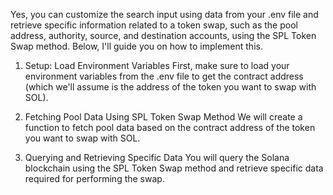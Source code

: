 Yes, you can customize the search input using data from your .env file and retrieve specific information related to a token swap, such as the pool address, authority, source, and destination accounts, using the SPL Token Swap method. Below, I'll guide you on how to implement this.

1. Setup: Load Environment Variables
First, make sure to load your environment variables from the .env file to get the contract address (which we'll assume is the address of the token you want to swap with SOL).

2. Fetching Pool Data Using SPL Token Swap Method
We will create a function to fetch pool data based on the contract address of the token you want to swap with SOL.

3. Querying and Retrieving Specific Data
You will query the Solana blockchain using the SPL Token Swap method and retrieve specific data required for performing the swap.
